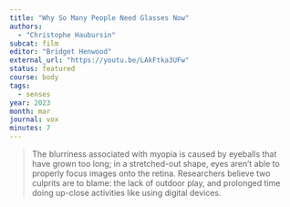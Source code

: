 ```yaml
---
title: "Why So Many People Need Glasses Now"
authors:
  - "Christophe Haubursin"
subcat: film
editor: "Bridget Henwood"
external_url: "https://youtu.be/LAkFtka3UFw"
status: featured
course: body
tags:
  - senses
year: 2023
month: mar
journal: vox
minutes: 7
---
```


> The blurriness associated with myopia is caused by eyeballs that have grown too long; in a stretched-out shape, eyes aren’t able to properly focus images onto the retina. Researchers believe two culprits are to blame: the lack of outdoor play, and prolonged time doing up-close activities like using digital devices.


